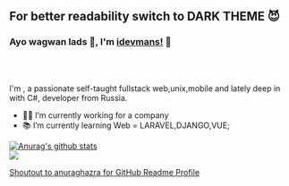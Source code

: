 ## For better readability switch to DARK THEME 😈
### Ayo wagwan lads 🤣, I'm [idevmans!](https://github.com/idevmans) 👋

<br />
<br />

I'm , a passionate self-taught fullstack web,unix,mobile and lately deep in with C#, developer from Russia.

- 👨‍💻 I’m currently working for a company 
- 📚 I’m currently learning Web = LARAVEL,DJANGO,VUE;

<a href="https://github.com/anuraghazra/github-readme-stats">
  <img align="center" src="https://github-readme-stats.anuraghazra1.vercel.app/api?username=idevmans&show_icons=true&include_all_commits=true&theme=material-palenight" alt="Anurag's github stats" />
</a>
<br>
<a href="https://github.com/anuraghazra/github-readme-stats">
  <!-- Change the `github-readme-stats.anuraghazra1.vercel.app` to `github-readme-stats.vercel.app`  -->
  <img align="center" src="https://github-readme-stats.vercel.app/api/top-langs/?username=idevmans&layout=compact&theme=material-palenight" />
</a>

[Shoutout to anuraghazra for GitHub Readme Profile](https://github.com/anuraghazra)
